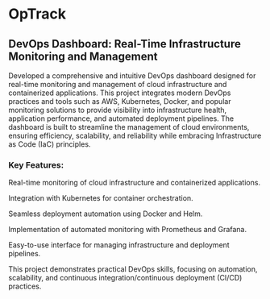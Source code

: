 # OpTrack



## DevOps Dashboard: Real-Time Infrastructure Monitoring and Management

Developed a comprehensive and intuitive DevOps dashboard designed for real-time monitoring and management of cloud infrastructure and containerized applications. This project integrates modern DevOps practices and tools such as AWS, Kubernetes, Docker, and popular monitoring solutions to provide visibility into infrastructure health, application performance, and automated deployment pipelines. The dashboard is built to streamline the management of cloud environments, ensuring efficiency, scalability, and reliability while embracing Infrastructure as Code (IaC) principles.

### Key Features:

Real-time monitoring of cloud infrastructure and containerized applications.

Integration with Kubernetes for container orchestration.

Seamless deployment automation using Docker and Helm.

Implementation of automated monitoring with Prometheus and Grafana.

Easy-to-use interface for managing infrastructure and deployment pipelines.

This project demonstrates practical DevOps skills, focusing on automation, scalability, and continuous integration/continuous deployment (CI/CD) practices.
